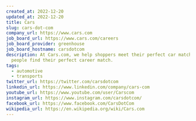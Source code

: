 ```yaml
---
created_at: 2022-12-20
updated_at: 2022-12-20
title: Cars
slug: cars-dot-com
company_url: https://www.cars.com
job_board_url: https://www.cars.com/careers
job_board_provider: greenhouse
job_board_hostname: carsdotcom
description: At Cars.com, we help shoppers meet their perfect car match, and
  people find their perfect career match.
tags:
  - automotive
  - transports
twitter_url: https://twitter.com/carsdotcom
linkedin_url: https://www.linkedin.com/company/cars-com
youtube_url: https://www.youtube.com/user/Carscom
instagram_url: https://www.instagram.com/carsdotcom/
facebook_url: https://www.facebook.com/CarsDotCom
wikipedia_url: https://en.wikipedia.org/wiki/Cars.com
---
```

